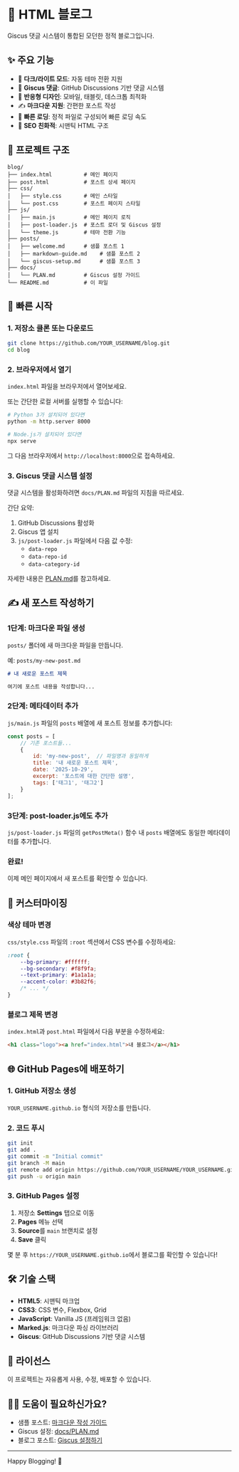 # 📝 HTML 블로그

Giscus 댓글 시스템이 통합된 모던한 정적 블로그입니다.

## ✨ 주요 기능

- 🎨 **다크/라이트 모드**: 자동 테마 전환 지원
- 💬 **Giscus 댓글**: GitHub Discussions 기반 댓글 시스템
- 📱 **반응형 디자인**: 모바일, 태블릿, 데스크톱 최적화
- ✍️ **마크다운 지원**: 간편한 포스트 작성
- 🚀 **빠른 로딩**: 정적 파일로 구성되어 빠른 로딩 속도
- 🎯 **SEO 친화적**: 시맨틱 HTML 구조

## 📁 프로젝트 구조

```
blog/
├── index.html          # 메인 페이지
├── post.html           # 포스트 상세 페이지
├── css/
│   ├── style.css       # 메인 스타일
│   └── post.css        # 포스트 페이지 스타일
├── js/
│   ├── main.js         # 메인 페이지 로직
│   ├── post-loader.js  # 포스트 로더 및 Giscus 설정
│   └── theme.js        # 테마 전환 기능
├── posts/
│   ├── welcome.md      # 샘플 포스트 1
│   ├── markdown-guide.md    # 샘플 포스트 2
│   └── giscus-setup.md      # 샘플 포스트 3
├── docs/
│   └── PLAN.md         # Giscus 설정 가이드
└── README.md           # 이 파일
```

## 🚀 빠른 시작

### 1. 저장소 클론 또는 다운로드

```bash
git clone https://github.com/YOUR_USERNAME/blog.git
cd blog
```

### 2. 브라우저에서 열기

`index.html` 파일을 브라우저에서 열어보세요.

또는 간단한 로컬 서버를 실행할 수 있습니다:

```bash
# Python 3가 설치되어 있다면
python -m http.server 8000

# Node.js가 설치되어 있다면
npx serve
```

그 다음 브라우저에서 `http://localhost:8000`으로 접속하세요.

### 3. Giscus 댓글 시스템 설정

댓글 시스템을 활성화하려면 `docs/PLAN.md` 파일의 지침을 따르세요.

간단 요약:
1. GitHub Discussions 활성화
2. Giscus 앱 설치
3. `js/post-loader.js` 파일에서 다음 값 수정:
   - `data-repo`
   - `data-repo-id`
   - `data-category-id`

자세한 내용은 [PLAN.md](docs/PLAN.md)를 참고하세요.

## ✍️ 새 포스트 작성하기

### 1단계: 마크다운 파일 생성

`posts/` 폴더에 새 마크다운 파일을 만듭니다.

예: `posts/my-new-post.md`

```markdown
# 내 새로운 포스트 제목

여기에 포스트 내용을 작성합니다...
```

### 2단계: 메타데이터 추가

`js/main.js` 파일의 `posts` 배열에 새 포스트 정보를 추가합니다:

```javascript
const posts = [
    // 기존 포스트들...
    {
        id: 'my-new-post',  // 파일명과 동일하게
        title: '내 새로운 포스트 제목',
        date: '2025-10-29',
        excerpt: '포스트에 대한 간단한 설명',
        tags: ['태그1', '태그2']
    }
];
```

### 3단계: post-loader.js에도 추가

`js/post-loader.js` 파일의 `getPostMeta()` 함수 내 `posts` 배열에도 동일한 메타데이터를 추가합니다.

### 완료!

이제 메인 페이지에서 새 포스트를 확인할 수 있습니다.

## 🎨 커스터마이징

### 색상 테마 변경

`css/style.css` 파일의 `:root` 섹션에서 CSS 변수를 수정하세요:

```css
:root {
    --bg-primary: #ffffff;
    --bg-secondary: #f8f9fa;
    --text-primary: #1a1a1a;
    --accent-color: #3b82f6;
    /* ... */
}
```

### 블로그 제목 변경

`index.html`과 `post.html` 파일에서 다음 부분을 수정하세요:

```html
<h1 class="logo"><a href="index.html">내 블로그</a></h1>
```

## 🌐 GitHub Pages에 배포하기

### 1. GitHub 저장소 생성

`YOUR_USERNAME.github.io` 형식의 저장소를 만듭니다.

### 2. 코드 푸시

```bash
git init
git add .
git commit -m "Initial commit"
git branch -M main
git remote add origin https://github.com/YOUR_USERNAME/YOUR_USERNAME.github.io.git
git push -u origin main
```

### 3. GitHub Pages 설정

1. 저장소 **Settings** 탭으로 이동
2. **Pages** 메뉴 선택
3. **Source**를 `main` 브랜치로 설정
4. **Save** 클릭

몇 분 후 `https://YOUR_USERNAME.github.io`에서 블로그를 확인할 수 있습니다!

## 🛠 기술 스택

- **HTML5**: 시맨틱 마크업
- **CSS3**: CSS 변수, Flexbox, Grid
- **JavaScript**: Vanilla JS (프레임워크 없음)
- **Marked.js**: 마크다운 파싱 라이브러리
- **Giscus**: GitHub Discussions 기반 댓글 시스템

## 📝 라이선스

이 프로젝트는 자유롭게 사용, 수정, 배포할 수 있습니다.

## 🙋‍♂️ 도움이 필요하신가요?

- 샘플 포스트: [마크다운 작성 가이드](posts/markdown-guide.md)
- Giscus 설정: [docs/PLAN.md](docs/PLAN.md)
- 블로그 포스트: [Giscus 설정하기](posts/giscus-setup.md)

---

Happy Blogging! 🎉

